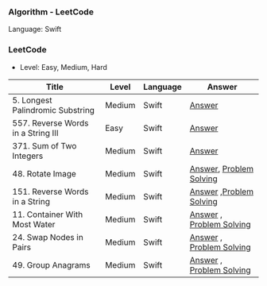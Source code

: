 ### Algorithm - LeetCode

Language: Swift

### LeetCode

* Level: Easy, Medium, Hard

| Title               | Level | Language | Answer |
| ------------------- | ------- | -------- |-------- |
| 5. Longest Palindromic Substring    | Medium    |Swift    |[Answer](https://github.com/dev-Lena/algorithm/blob/master/LeetCode/LongestPalindromicSubstring.swift)    |
| 557. Reverse Words in a String III    | Easy    |Swift    |[Answer](https://github.com/dev-Lena/algorithm/blob/master/LeetCode/ReverseWordsInAStringIII.swift)    |
| 371. Sum of Two Integers  | Medium  |Swift    |[Answer](https://github.com/dev-Lena/algorithm/blob/master/LeetCode/SumOfTwoIntegers.swift)    |
|  48. Rotate Image   |  Medium    | Swift    |[Answer](https://github.com/dev-Lena/algorithm/blob/master/LeetCode/RotateImage.swift), [Problem Solving](https://github.com/dev-Lena/algorithm/blob/master/LeetCode/RotateImageProblemSolving.md)   |
|  151. Reverse Words in a String   |  Medium    | Swift    |[Answer](https://github.com/dev-Lena/algorithm/blob/master/LeetCode/ReverseWordsInAString.swift) ,[Problem Solving](https://github.com/dev-Lena/algorithm/blob/master/LeetCode/ReverseWordsInAStringProblemSolving.md)   |
|  11. Container With Most Water   |  Medium    | Swift    |[Answer](https://github.com/dev-Lena/algorithm/blob/master/LeetCode/ContainerWithMostWater.swift) , [Problem Solving](https://github.com/dev-Lena/algorithm/blob/master/LeetCode/ContainerWithMostWaterProblemSolving.md)   |
|  24. Swap Nodes in Pairs   |  Medium    | Swift    |[Answer](https://github.com/dev-Lena/algorithm/blob/master/LeetCode/SwapNodesInPairs.swift) , [Problem Solving](https://github.com/dev-Lena/algorithm/blob/master/LeetCode/SwapNodesInPairsProblemSolving.md)   |
|   49. Group Anagrams   |  Medium    | Swift    |[Answer](https://github.com/dev-Lena/algorithm/blob/master/LeetCode/GroupAnagrams.swift) , [Problem Solving](https://github.com/dev-Lena/algorithm/blob/master/LeetCode/GroupAnagramsProblemSolving.md)   |


